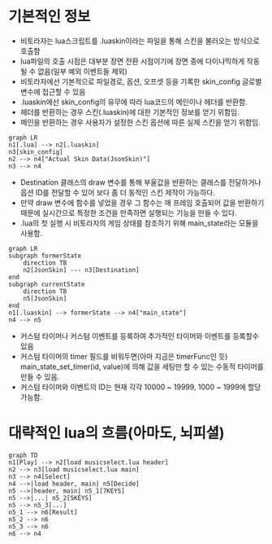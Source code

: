 
# 기본적인 정보
- 비토라자는 lua스크립트를 .luaskin이라는 파일을 통해 스킨을 불러오는 방식으로 호출함
- lua파일의 호출 시점은 대부분 장면 전환 시점이기에 장면 중에 다이나믹하게 작동될 수 없음(일부 예외 이벤트들 제외)
- 비토라자에선 기본적으로 파일경로, 옵션, 오프셋 등을 기록한 skin_config 글로벌 변수에 접근할 수 있음
- .luaskin에선 skin_config의 유무에 따라 lua코드의 메인이나 헤더를 반환함.
- 헤더를 반환하는 경우 스킨(.luaskin)에 대한 기본적인 정보를 얻기 위함임.
- 메인을 반환하는 경우 사용자가 설정한 스킨 옵션에 따른 실제 스킨을 얻기 위함임.

```mermaid
graph LR
n1[.lua] --> n2[.luaskin]
n3[skin_config]
n2 --> n4["Actual Skin Data(JsonSkin)"]
n3 --> n4
```
- Destination 클래스의 draw 변수를 통해 부울값을 반환하는 클래스를 전달하거나 옵션 ID를 전달할 수 있어 보다 좀 더 동적인 스킨 제작이 가능하다.
- 만약 draw 변수에 함수를 넣었을 경우 그 함수는 매 프레임 호출되어 값을 반환하기 때문에 실시간으로 특정한 조건을 만족하면 실행되는 기능을 만들 수 있다.
- .lua의 첫 실행 시 비토라자의 게임 상태를 참조하기 위해 main_state라는 모듈을 사용함.

```mermaid
graph LR
subgraph formerState
	direction TB
	n2[JsonSkin] --- n3[Destination]
end
subgraph currentState
	direction TB
	n5[JsonSkin]
end
n1[.luaskin] --> formerState --> n4["main_state"]
n4 --> n5
```
- 커스텀 타이머나 커스텀 이벤트를 등록하여 추가적인 타이머와 이벤트를 등록할수 있음
- 커스텀 타이머의 timer 필드를 비워두면(아마 지금은 timerFunc인 듯) main_state_set_timer(id, value)에 의해 값을 세팅만 할 수 있는 수동적 타이머를 만들 수 있음.
- 커스텀 타이머와 이벤트의 ID는 현재 각각 10000 ~ 19999, 1000 ~ 1999에 할당 가능함.


# 대략적인 lua의 흐름(아마도, 뇌피셜)
```mermaid
graph TD
n1[Play] --> n2[load musicselect.lua header]
n2 --> n3[load musicselect.lua main]
n3 --> n4[Select]
n4 -->|load header, main| n5[Decide]
n5 -->|header, main| n5_1[7KEYS]
n5 -->|...| n5_2[5KEYS]
n5 --> n5_3[...]
n5_1 --> n6[Result]
n5_2 --> n6
n5_3 --> n6
n6 --> n4
```
